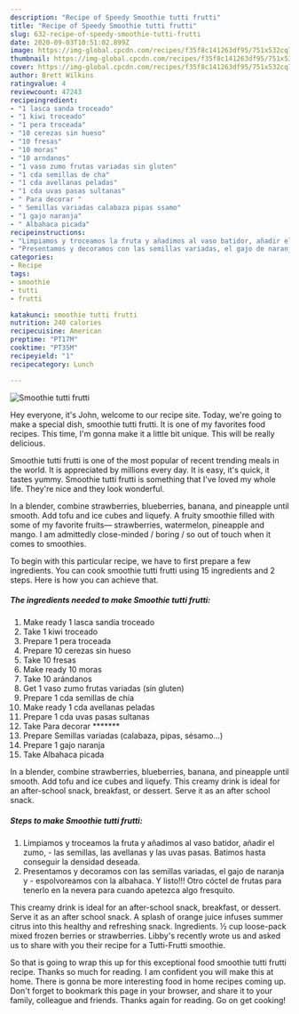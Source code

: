 ```yaml
---
description: "Recipe of Speedy Smoothie tutti frutti"
title: "Recipe of Speedy Smoothie tutti frutti"
slug: 632-recipe-of-speedy-smoothie-tutti-frutti
date: 2020-09-03T10:51:02.899Z
image: https://img-global.cpcdn.com/recipes/f35f8c141263df95/751x532cq70/smoothie-tutti-frutti-foto-principal.jpg
thumbnail: https://img-global.cpcdn.com/recipes/f35f8c141263df95/751x532cq70/smoothie-tutti-frutti-foto-principal.jpg
cover: https://img-global.cpcdn.com/recipes/f35f8c141263df95/751x532cq70/smoothie-tutti-frutti-foto-principal.jpg
author: Brett Wilkins
ratingvalue: 4
reviewcount: 47243
recipeingredient:
- "1 lasca sanda troceado"
- "1 kiwi troceado"
- "1 pera troceada"
- "10 cerezas sin hueso"
- "10 fresas"
- "10 moras"
- "10 arndanos"
- "1 vaso zumo frutas variadas sin gluten"
- "1 cda semillas de cha"
- "1 cda avellanas peladas"
- "1 cda uvas pasas sultanas"
- " Para decorar "
- " Semillas variadas calabaza pipas ssamo"
- "1 gajo naranja"
- " Albahaca picada"
recipeinstructions:
- "Limpiamos y troceamos la fruta y añadimos al vaso batidor, añadir el zumo, las semillas, las avellanas y las uvas pasas. Batimos hasta conseguir la densidad deseada."
- "Presentamos y decoramos con las semillas variadas, el gajo de naranja y espolvoreamos con la albahaca. Y listo!!! Otro cóctel de frutas para tenerlo en la nevera para cuando apetezca algo fresquito."
categories:
- Recipe
tags:
- smoothie
- tutti
- frutti

katakunci: smoothie tutti frutti 
nutrition: 240 calories
recipecuisine: American
preptime: "PT17M"
cooktime: "PT35M"
recipeyield: "1"
recipecategory: Lunch

---
```



![Smoothie tutti frutti](https://img-global.cpcdn.com/recipes/f35f8c141263df95/751x532cq70/smoothie-tutti-frutti-foto-principal.jpg)

Hey everyone, it's John, welcome to our recipe site. Today, we're going to make a special dish, smoothie tutti frutti. It is one of my favorites food recipes. This time, I'm gonna make it a little bit unique. This will be really delicious.

Smoothie tutti frutti is one of the most popular of recent trending meals in the world. It is appreciated by millions every day. It is easy, it's quick, it tastes yummy. Smoothie tutti frutti is something that I've loved my whole life. They're nice and they look wonderful.

In a blender, combine strawberries, blueberries, banana, and pineapple until smooth. Add tofu and ice cubes and liquefy. A fruity smoothie filled with some of my favorite fruits— strawberries, watermelon, pineapple and mango. I am admittedly close-minded / boring / so out of touch when it comes to smoothies.


To begin with this particular recipe, we have to first prepare a few ingredients. You can cook smoothie tutti frutti using 15 ingredients and 2 steps. Here is how you can achieve that.

<!--inarticleads1-->

##### The ingredients needed to make Smoothie tutti frutti:

1. Make ready 1 lasca sandía troceado
1. Take 1 kiwi troceado
1. Prepare 1 pera troceada
1. Prepare 10 cerezas sin hueso
1. Take 10 fresas
1. Make ready 10 moras
1. Take 10 arándanos
1. Get 1 vaso zumo frutas variadas (sin gluten)
1. Prepare 1 cda semillas de chía
1. Make ready 1 cda avellanas peladas
1. Prepare 1 cda uvas pasas sultanas
1. Take  Para decorar *******
1. Prepare  Semillas variadas (calabaza, pipas, sésamo...)
1. Prepare 1 gajo naranja
1. Take  Albahaca picada


In a blender, combine strawberries, blueberries, banana, and pineapple until smooth. Add tofu and ice cubes and liquefy. This creamy drink is ideal for an after-school snack, breakfast, or dessert. Serve it as an after school snack. 

<!--inarticleads2-->

##### Steps to make Smoothie tutti frutti:

1. Limpiamos y troceamos la fruta y añadimos al vaso batidor, añadir el zumo, - las semillas, las avellanas y las uvas pasas. Batimos hasta conseguir la densidad deseada.
1. Presentamos y decoramos con las semillas variadas, el gajo de naranja y - espolvoreamos con la albahaca. Y listo!!! Otro cóctel de frutas para tenerlo en la nevera para cuando apetezca algo fresquito.


This creamy drink is ideal for an after-school snack, breakfast, or dessert. Serve it as an after school snack. A splash of orange juice infuses summer citrus into this healthy and refreshing snack. Ingredients. ½ cup loose-pack mixed frozen berries or strawberries. Libby&#39;s recently wrote us and asked us to share with you their recipe for a Tutti-Frutti smoothie. 

So that is going to wrap this up for this exceptional food smoothie tutti frutti recipe. Thanks so much for reading. I am confident you will make this at home. There is gonna be more interesting food in home recipes coming up. Don't forget to bookmark this page in your browser, and share it to your family, colleague and friends. Thanks again for reading. Go on get cooking!
